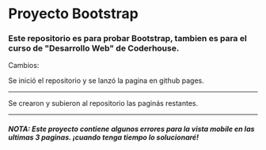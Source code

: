 # Proyecto Bootstrap

### Este repositorio es para probar Bootstrap, tambien es para el curso de "Desarrollo Web" de Coderhouse.

Cambios:

Se inició el repositorio y se lanzó la pagina en github pages.

---

Se crearon y subieron al repositorio las paginás restantes.

---

##### NOTA: Este proyecto contiene algunos errores para la vista mobile en las ultimas 3 paginas. ¡cuando tenga tiempo lo solucionaré!
